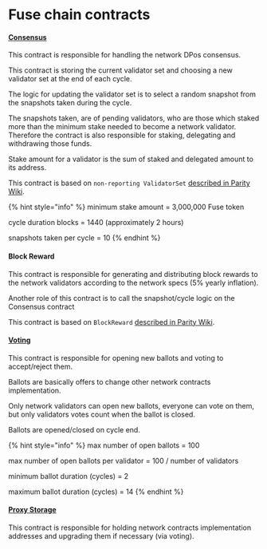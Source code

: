# Fuse chain contracts

#### [Consensus](https://explorer.fusenet.io/address/0x3014ca10b91cb3d0ad85fef7a3cb95bcac9c0f79)

This contract is responsible for handling the network DPos consensus.

This contract is storing the current validator set and choosing a new validator set at the end of each cycle.

The logic for updating the validator set is to select a random snapshot from the snapshots taken during the cycle.

The snapshots taken, are of pending validators, who are those which staked more than the minimum stake needed to become a network validator. Therefore the contract is also responsible for staking, delegating and withdrawing those funds.

Stake amount for a validator is the sum of staked and delegated amount to its address.

This contract is based on `non-reporting ValidatorSet` [described in Parity Wiki](https://wiki.parity.io/Validator-Set.html#non-reporting-contract).

{% hint style="info" %}
minimum stake amount = 3,000,000 Fuse token

cycle duration blocks = 1440 \(approximately 2 hours\)

snapshots taken per cycle = 10
{% endhint %}

#### Block Reward

This contract is responsible for generating and distributing block rewards to the network validators according to the network specs \(5% yearly inflation\).

Another role of this contract is to call the snapshot/cycle logic on the Consensus contract

This contract is based on `BlockReward` [described in Parity Wiki](https://wiki.parity.io/Block-Reward-Contract).

#### [Voting](https://explorer.fusenet.io/address/0x4c889f137232E827c00710752E86840805A70484)

This contract is responsible for opening new ballots and voting to accept/reject them.

Ballots are basically offers to change other network contracts implementation.

Only network validators can open new ballots, everyone can vote on them, but only validators votes count when the ballot is closed.

Ballots are opened/closed on cycle end.

{% hint style="info" %}
max number of open ballots = 100

max number of open ballots per validator = 100 / number of validators

minimum ballot duration \(cycles\) = 2

maximum ballot duration \(cycles\) = 14
{% endhint %}

#### [Proxy Storage](https://explorer.fusenet.io/address/0x23D8634ED1B2662dC96FcE6208fde93258731333)

This contract is responsible for holding network contracts implementation addresses and upgrading them if necessary \(via voting\).

